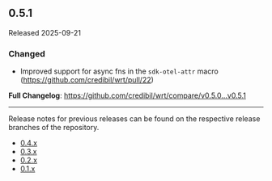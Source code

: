 ## 0.5.1

Released 2025-09-21

### Changed

* Improved support for async fns in the `sdk-otel-attr` macro (https://github.com/credibil/wrt/pull/22)

**Full Changelog**: https://github.com/credibil/wrt/compare/v0.5.0...v0.5.1

---

Release notes for previous releases can be found on the respective release 
branches of the repository.

<!-- ARCHIVE_START -->
* [0.4.x](https://github.com/credibil/wrt/blob/release-0.4.0/RELEASES.md)
* [0.3.x](https://github.com/credibil/wrt/blob/release-0.3.0/RELEASES.md)
* [0.2.x](https://github.com/credibil/wrt/blob/release-0.2.0/RELEASES.md)
* [0.1.x](https://github.com/credibil/core/blob/release-0.1.0/RELEASES.md)
